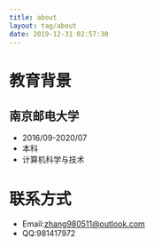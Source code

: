 ```yaml
---
title: about
layout: tag/about
date: 2019-12-31 02:57:30
---
```

# 教育背景 

## 南京邮电大学
* 2016/09-2020/07
* 本科
* 计算机科学与技术

# 联系方式

* Email:zhang980511@outlook.com
* QQ:981417972